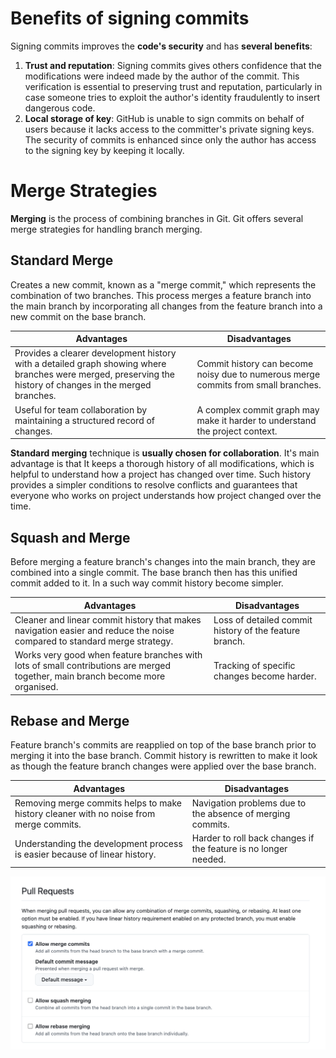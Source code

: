 # Benefits of signing commits

Signing commits improves the **code's security** and has **several benefits**:

1) **Trust and reputation**: Signing commits gives others confidence that the modifications were indeed made by the author of the commit. This verification is essential to preserving trust and reputation, particularly in case someone tries to exploit the author's identity fraudulently to insert dangerous code.
2) **Local storage of key**: GitHub is unable to sign commits on behalf of users because it lacks access to the committer's private signing keys. The security of commits is enhanced since only the author has access to the signing key by keeping it locally.


# Merge Strategies

**Merging** is the process of combining branches in Git. Git offers several merge strategies for handling branch merging.
## Standard Merge
Creates a new commit, known as a "merge commit," which represents the combination of two branches. This process merges a feature branch into the main branch by incorporating all changes from the feature branch into a new commit on the base branch.

| **Advantages**                                                                                                                                             | **Disadvantages**                                                                  |
| ---------------------------------------------------------------------------------------------------------------------------------------------------------- | ---------------------------------------------------------------------------------- |
| Provides a clearer development history with a detailed graph showing where branches were merged, preserving the history of changes in the merged branches. | Commit history can become noisy due to numerous merge commits from small branches. |
| Useful for team collaboration by maintaining a structured record of changes.                                                                               | A complex commit graph may make it harder to understand the project context.       |

**Standard merging** technique is **usually chosen for collaboration**. It's main advantage is that It keeps a thorough history of all modifications, which is helpful to understand how a project has changed over time. Such history provides a simpler conditions to resolve conflicts and guarantees that everyone who works on project understands how project changed over the time.

## Squash and Merge
Before merging a feature branch's changes into the main branch, they are combined into a single commit. The base branch then has this unified commit added to it. In a such way commit history become simpler.

| **Advantages**                                                                                                                 | **Disadvantages**                                      |
| ------------------------------------------------------------------------------------------------------------------------------ | ------------------------------------------------------ |
| Cleaner and linear commit history that makes navigation easier and reduce the noise compared to standard merge strategy.       | Loss of detailed commit history of the feature branch. |
| Works very good when feature branches with lots of small contributions are merged together, main branch become more organised. | Tracking of specific changes become harder.            |

## Rebase and Merge
Feature branch's commits are reapplied on top of the base branch prior to merging it into the base branch. Commit history is rewritten to make it look as though the feature branch changes were applied over the base branch.

| **Advantages**                                                                         | **Disadvantages**                                               |
| -------------------------------------------------------------------------------------- | --------------------------------------------------------------- |
| Removing merge commits helps to make history cleaner with no noise from merge commits. | Navigation problems due to the absence of merging commits.      |
| Understanding the development process is easier because of linear history.             | Harder to roll back changes if the feature is no longer needed. |

![Repo settings](image.png)